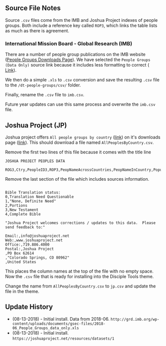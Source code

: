 ## Source File Notes

Source `.csv` files come from the IMB and Joshua Project indexes of people groups.
Both include a reference key called `ROP3`, which links the table lists as much as
there is agreement. 

### International Mission Board - Global Research (IMB)
There are a number of people group publications on the IMB website ([People Groups Downloads Page](http://www.peoplegroups.org/258.aspx)).
We have selected the `People Groups (Data Only)` source link because it includes less
formatting to correct ( [Link](http://grd.imb.org/wp-content/uploads/documents/gsec-files/2018-06_People_Groups_data_only.xls)). 

We then do a simple `.xls` to `.csv` conversion and save the resulting `.csv` file to the `/dt-people-groups/csv/` folder.

Finally, rename the `.csv` file to `imb.csv`. 

Future year updates can use this same process and overwrite the `imb.csv` file.


## Joshua Project (JP)
Joshua project offers `All people groups by country` ([link](https://joshuaproject.net/resources/datasets/1)) on it's 
downloads page ([link](https://joshuaproject.net/resources/datasets)). This should
download a file named `AllPeoplesByCountry.csv`.

Remove the first two lines of this file because it comes with the title line
```
JOSHUA PROJECT PEOPLES DATA

ROG3,Ctry,PeopleID3,ROP3,PeopNameAcrossCountries,PeopNameInCountry,Population,.....
```

Remove the last section of the file which includes sources information. 
```$xslt

Bible Translation status:
0,Translation Need Questionable
1,"None, Definite Need"
2,Portions
3,New Testament
4,Complete Bible

"Joshua Project welcomes corrections / updates to this data.  Please send feedback to:"

Email:,info@joshuaproject.net
Web:,www.joshuaproject.net
Office:,719.886.4000
Postal:,Joshua Project 
,PO Box 62614
,"Colorado Springs, CO 80962"
,United States

```

This places the column names at the top of the file with no empty space. Now 
the `.csv` file that is ready for installing into the Disciple Tools theme. 

Change the name from `AllPeoplesByCountry.csv` to `jp.csv` and update the file in the theme.


## Update History
- (08-13-2018) - Initial install. Data from 2018-06. `http://grd.imb.org/wp-content/uploads/documents/gsec-files/2018-06_People_Groups_data_only.xls`
- (08-13-2018) - Initial install. `https://joshuaproject.net/resources/datasets/1`